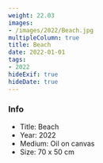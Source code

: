 ```yaml
---
weight: 22.03
images:
- /images/2022/Beach.jpg
multipleColumn: true
title: Beach
date: 2022-01-01
tags:
- 2022
hideExif: true
hideDate: true
---
```


### Info

- Title: Beach
- Year: 2022
- Medium: Oil on canvas
- Size: 70 x 50 cm
